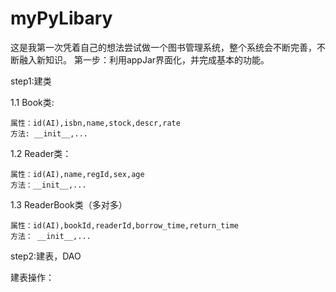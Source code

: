 # myPyLibary
这是我第一次凭着自己的想法尝试做一个图书管理系统，整个系统会不断完善，不断融入新知识。
第一步：利用appJar界面化，并完成基本的功能。

step1:建类

1.1 Book类:

    属性：id(AI),isbn,name,stock,descr,rate  
    方法: __init__,...
    
1.2 Reader类：

    属性：id(AI),name,regId,sex,age
    方法：__init__,...
    
1.3 ReaderBook类（多对多）

    属性：id(AI),bookId,readerId,borrow_time,return_time
    方法： __init__,...
    
step2:建表，DAO

建表操作：
```  

```
